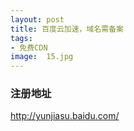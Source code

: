 ```yaml
---
layout: post
title: 百度云加速，域名需备案
tags:
- 免费CDN
image:  15.jpg
---
```




### 注册地址<br>
http://yunjiasu.baidu.com/